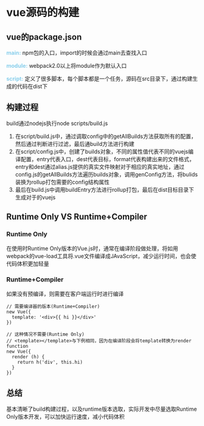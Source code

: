 # vue源码的构建
## vue的package.json
<strong style="color:skyblue">main:</strong> npm包的入口，import的时候会通过main去查找入口

<strong style="color:skyblue">module:</strong> webpack2.0以上将module作为默认入口

<strong style="color:skyblue">script:</strong> 定义了很多脚本，每个脚本都是一个任务，源码在src目录下，通过构建生成的代码在dist下

## 构建过程
build通过nodejs执行node scripts/build.js
1. 在script/build.js中，通过调取config中的getAllBuilds方法获取所有的配置，然后通过判断进行过滤，最后通build方法进行构建
2. 在script/config.js中，创建了builds对象，不同的属性值代表不同的vuejs编译配置，entry代表入口，dest代表目标，format代表构建出来的文件格式，entry和dest通过alias.js提供的真实文件映射对于相应的真实地址，通过config.js的getAllBuilds方法遍历builds对象，调用genConfig方法，将bulids装换为rollup打包需要的config结构属性
3. 最后在build.js中调用buildEntry方法进行rollup打包，最后在dist目标目录下生成对于的vuejs
## Runtime Only VS Runtime+Compiler
### Runtime Only
在使用时Runtime Only版本的Vue.js时，通常在编译阶段做处理，将如用webpack的vue-load工具将.vue文件编译成JAvaScript，减少运行时间，也会使代码体积更加轻量
### Runtime+Compiler
如果没有预编译，则需要在客户端运行时进行编译

```
// 需要编译器的版本(Runtime+Compiler)
new Vue({
  template: '<div>{{ hi }}</div>'
})

// 这种情况不需要(Runtime Only)
// <template></template>与下例相同，因为在编译阶段会将template转换为render function
new Vue({
  render (h) {
    return h('div', this.hi)
  }
})
```

## 总结
基本清晰了build构建过程，以及runtime版本选取，实际开发中尽量选取Runtime Only版本开发，可以加快运行速度，减小代码体积

